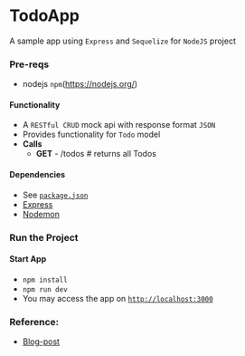 # TodoApp

A sample app using `Express` and `Sequelize` for `NodeJS` project

### Pre-reqs

- nodejs `npm`(https://nodejs.org/)

#### Functionality

- A `RESTful CRUD` mock api with response format `JSON`
- Provides functionality for `Todo` model
- **Calls**
  - **GET** - /todos # returns all Todos

#### Dependencies

- See [`package.json`](/package.json)
- [Express](https://expressjs.com/)
- [Nodemon](https://nodemon.io/)

### Run the Project

#### Start App

- `npm install`
- `npm run dev`
- You may access the app on [`http://localhost:3000`](http://localhost:3000)

### Reference:

- [Blog-post](https://arjunphp.com/build-restful-api-using-node-express-sequelize/)
